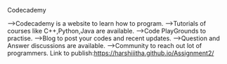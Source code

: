 Codecademy

-->Codecademy is a website to learn how to program.
-->Tutorials of courses like C++,Python,Java are available.
-->Code PlayGrounds to practise.
-->Blog to post your codes and recent updates.
-->Question and Answer discussions are available.
-->Community to reach out lot of programmers.
Link to publish:https://harshiiitha.github.io/Assignment2/
